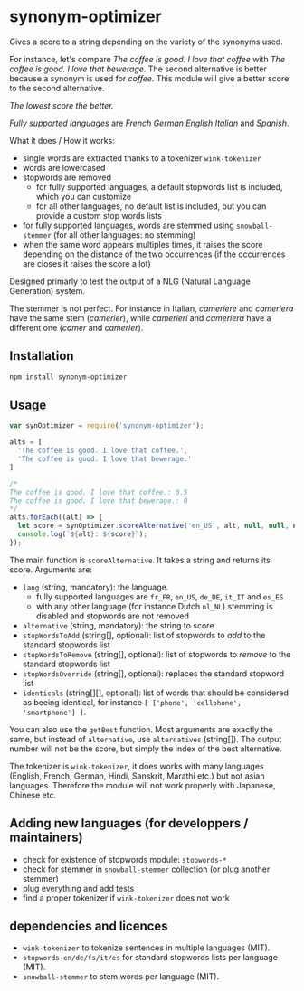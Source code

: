 <!--
Copyright 2019 Ludan Stoecklé
SPDX-License-Identifier: Apache-2.0
-->
# synonym-optimizer

Gives a score to a string depending on the variety of the synonyms used. 

For instance, let's compare _The coffee is good. I love that coffee_ with _The coffee is good. I love that bewerage_. The second alternative is better because a synonym is used for _coffee_. This module will give a better score to the second alternative.

*The lowest score the better.*

_Fully supported languages_ are *French* *German* *English* *Italian* and *Spanish*.

What it does / How it works:

* single words are extracted thanks to a tokenizer `wink-tokenizer`
* words are lowercased
* stopwords are removed
  * for fully supported languages, a default stopwords list is included, which you can customize
  * for all other languages, no default list is included, but you can provide a custom stop words lists
* for fully supported languages, words are stemmed using `snowball-stemmer` (for all other languages: no stemming)
* when the same word appears multiples times, it raises the score depending on the distance of the two occurrences (if the occurrences are closes it raises the score a lot)

Designed primarly to test the output of a NLG (Natural Language Generation) system.

The stemmer is not perfect. For instance in Italian, _cameriere_ and _cameriera_ have the same stem (_camerier_), while _camerieri_ and _cameriera_ have a different one (_camer_ and _camerier_).

## Installation 
```sh
npm install synonym-optimizer
```

## Usage

```javascript
var synOptimizer = require('synonym-optimizer');

alts = [
  'The coffee is good. I love that coffee.',
  'The coffee is good. I love that bewerage.'
]

/*
The coffee is good. I love that coffee.: 0.5
The coffee is good. I love that bewerage.: 0
*/
alts.forEach((alt) => {
  let score = synOptimizer.scoreAlternative('en_US', alt, null, null, null, null);
  console.log(`${alt}: ${score}`);
});
```

The main function is `scoreAlternative`. It takes a string and returns its score. Arguments are:

* `lang` (string, mandatory): the language.
  * fully supported languages are `fr_FR`, `en_US`, `de_DE`, `it_IT` and `es_ES`
  * with any other language (for instance Dutch `nl_NL`) stemming is disabled and stopwords are not removed
* `alternative` (string, mandatory): the string to score
* `stopWordsToAdd` (string[], optional): list of stopwords to _add_ to the standard stopwords list
* `stopWordsToRemove` (string[], optional): list of stopwords to _remove_ to the standard stopwords list
* `stopWordsOverride` (string[], optional): replaces the standard stopword list
* `identicals` (string[][], optional): list of words that should be considered as beeing identical, for instance `[ ['phone', 'cellphone', 'smartphone'] ]`.

You can also use the `getBest` function. Most arguments are exactly the same, but instead of `alternative`, use `alternatives` (string[]). The output number will not be the score, but simply the index of the best alternative.

The tokenizer is `wink-tokenizer`, it does works with many languages (English, French, German, Hindi, Sanskrit, Marathi etc.) but not asian languages. Therefore the module will not work properly with Japanese, Chinese etc.


## Adding new languages (for developpers / maintainers)

* check for existence of stopwords module: `stopwords-*`
* check for stemmer in `snowball-stemmer` collection (or plug another stemmer)
* plug everything and add tests
* find a proper tokenizer if `wink-tokenizer` does not work

## dependencies and licences

* `wink-tokenizer` to tokenize sentences in multiple languages (MIT).
* `stopwords-en/de/fs/it/es` for standard stopwords lists per language (MIT).
* `snowball-stemmer` to stem words per language (MIT).
